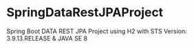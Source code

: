 # SpringDataRestJPAProject
Spring Boot DATA REST JPA Project using H2 with STS Version: 3.9.13.RELEASE &amp; JAVA SE 8

